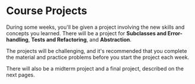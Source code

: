 # Course Projects

During some weeks, you'll be given a project involving the new skills and concepts you
learned. There will be a project for **Subclasses and Error-handling**, **Tests and Refactoring**, and **Abstraction**.

The projects will be challenging, and it's recommended that you complete the
material and practice problems before you start the project each week.

There will also be a midterm project and a final project, described on the next
pages.
